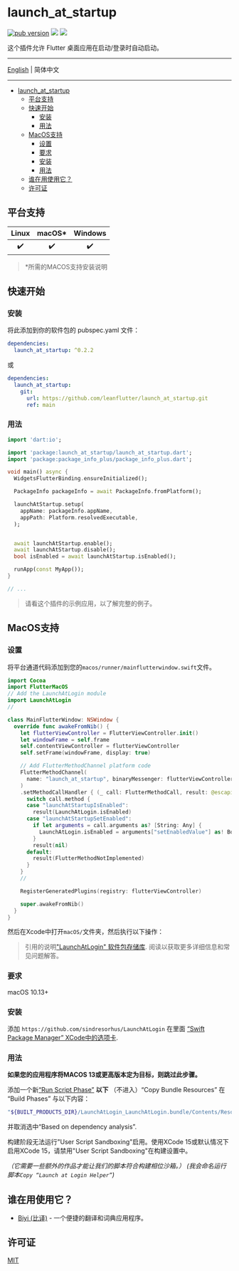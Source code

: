 # launch_at_startup

[![pub version][pub-image]][pub-url] [![][discord-image]][discord-url] ![][visits-count-image]

[pub-image]: https://img.shields.io/pub/v/launch_at_startup.svg
[pub-url]: https://pub.dev/packages/launch_at_startup

[discord-image]: https://img.shields.io/discord/884679008049037342.svg
[discord-url]: https://discord.gg/zPa6EZ2jqb

[visits-count-image]: https://img.shields.io/badge/dynamic/json?label=Visits%20Count&query=value&url=https://api.countapi.xyz/hit/leanflutter.launch_at_startup/visits

这个插件允许 Flutter 桌面应用在启动/登录时自动启动。

---

[English](./README.md) | 简体中文

---

<!-- START doctoc generated TOC please keep comment here to allow auto update -->
<!-- DON'T EDIT THIS SECTION, INSTEAD RE-RUN doctoc TO UPDATE -->

- [launch\_at\_startup](#launch_at_startup)
  - [平台支持](#平台支持)
  - [快速开始](#快速开始)
    - [安装](#安装)
    - [用法](#用法)
  - [MacOS支持](#macos支持)
    - [设置](#设置)
    - [要求](#要求)
    - [安装](#安装-1)
    - [用法](#用法-1)
  - [谁在用使用它？](#谁在用使用它)
  - [许可证](#许可证)

<!-- END doctoc generated TOC please keep comment here to allow auto update -->

## 平台支持

| Linux | macOS* | Windows |
| :---: | :---: | :-----: |
|   ✔️   |   ✔️   |    ✔️    |

>*所需的MACOS支持安装说明

## 快速开始

### 安装

将此添加到你的软件包的 pubspec.yaml 文件：

```yaml
dependencies:
  launch_at_startup: ^0.2.2
```

或

```yaml
dependencies:
  launch_at_startup:
    git:
      url: https://github.com/leanflutter/launch_at_startup.git
      ref: main
```

### 用法

```dart
import 'dart:io';

import 'package:launch_at_startup/launch_at_startup.dart';
import 'package:package_info_plus/package_info_plus.dart';

void main() async {
  WidgetsFlutterBinding.ensureInitialized();

  PackageInfo packageInfo = await PackageInfo.fromPlatform();

  launchAtStartup.setup(
    appName: packageInfo.appName,
    appPath: Platform.resolvedExecutable,
  );


  await launchAtStartup.enable();
  await launchAtStartup.disable();
  bool isEnabled = await launchAtStartup.isEnabled();

  runApp(const MyApp());
}

// ...

```

> 请看这个插件的示例应用，以了解完整的例子。



## MacOS支持

### 设置

将平台通道代码添加到您的`macos/runner/mainflutterwindow.swift`文件。

```swift
import Cocoa
import FlutterMacOS
// Add the LaunchAtLogin module
import LaunchAtLogin
//

class MainFlutterWindow: NSWindow {
  override func awakeFromNib() {
    let flutterViewController = FlutterViewController.init()
    let windowFrame = self.frame
    self.contentViewController = flutterViewController
    self.setFrame(windowFrame, display: true)

    // Add FlutterMethodChannel platform code
    FlutterMethodChannel(
      name: "launch_at_startup", binaryMessenger: flutterViewController.engine.binaryMessenger
    )
    .setMethodCallHandler { (_ call: FlutterMethodCall, result: @escaping FlutterResult) in
      switch call.method {
      case "launchAtStartupIsEnabled":
        result(LaunchAtLogin.isEnabled)
      case "launchAtStartupSetEnabled":
        if let arguments = call.arguments as? [String: Any] {
          LaunchAtLogin.isEnabled = arguments["setEnabledValue"] as! Bool
        }
        result(nil)
      default:
        result(FlutterMethodNotImplemented)
      }
    }
    //

    RegisterGeneratedPlugins(registry: flutterViewController)

    super.awakeFromNib()
  }
}

```
然后在Xcode中打开`macOS/`文件夹，然后执行以下操作：

> 引用的说明["LaunchAtLogin" 软件包存储库](https://github.com/sindresorhus/LaunchAtLogin). 阅读以获取更多详细信息和常见问题解答。

### 要求

macOS 10.13+

### 安装

添加 `https://github.com/sindresorhus/LaunchAtLogin` 在里面 [“Swift Package Manager” XCode中的选项卡](https://developer.apple.com/documentation/xcode/adding_package_dependencies_to_your_app).

### 用法

**如果您的应用程序将MACOS 13或更高版本定为目标，则跳过此步骤。**

添加一个新[“Run Script Phase”](http://stackoverflow.com/a/39633955/64949) **以下** （不进入）“Copy Bundle Resources” 在 “Build Phases” 与以下内容：

```sh
"${BUILT_PRODUCTS_DIR}/LaunchAtLogin_LaunchAtLogin.bundle/Contents/Resources/copy-helper-swiftpm.sh"
```

并取消选中“Based on dependency analysis”.

构建阶段无法运行"User Script Sandboxing"启用。使用XCode 15或默认情况下启用XCode 15，请禁用"User Script Sandboxing"在构建设置中。

*（它需要一些额外的作品才能让我们的脚本符合构建相位沙箱。）*
*(我会命名运行脚本`Copy “Launch at Login Helper”`)*


## 谁在用使用它？

- [Biyi (比译)](https://biyidev.com/) - 一个便捷的翻译和词典应用程序。

## 许可证

[MIT](./LICENSE)
